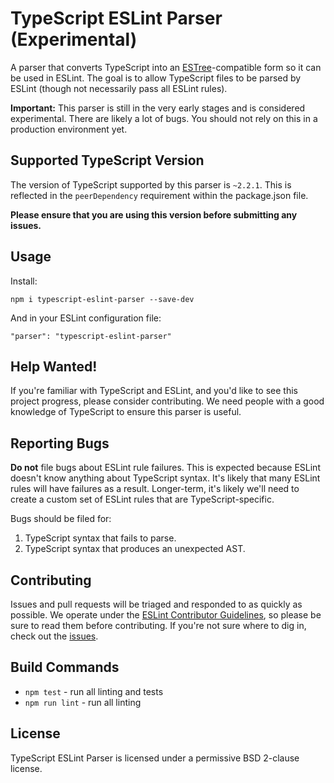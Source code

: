 # TypeScript ESLint Parser (Experimental)

A parser that converts TypeScript into an [ESTree](https://github.com/estree/estree)-compatible form so it can be used in ESLint. The goal is to allow TypeScript files to be parsed by ESLint (though not necessarily pass all ESLint rules).

**Important:** This parser is still in the very early stages and is considered experimental. There are likely a lot of bugs. You should not rely on this in a production environment yet.

## Supported TypeScript Version

The version of TypeScript supported by this parser is `~2.2.1`. This is reflected in the `peerDependency` requirement within the package.json file.

**Please ensure that you are using this version before submitting any issues.**

## Usage

Install:

```
npm i typescript-eslint-parser --save-dev
```

And in your ESLint configuration file:

```
"parser": "typescript-eslint-parser"
```

## Help Wanted!

If you're familiar with TypeScript and ESLint, and you'd like to see this project progress, please consider contributing. We need people with a good knowledge of TypeScript to ensure this parser is useful.

## Reporting Bugs

**Do not** file bugs about ESLint rule failures. This is expected because ESLint doesn't know anything about TypeScript syntax. It's likely that many ESLint rules will have failures as a result. Longer-term, it's likely we'll need to create a custom set of ESLint rules that are TypeScript-specific.

Bugs should be filed for:

1. TypeScript syntax that fails to parse.
1. TypeScript syntax that produces an unexpected AST.

## Contributing

Issues and pull requests will be triaged and responded to as quickly as possible. We operate under the [ESLint Contributor Guidelines](http://eslint.org/docs/developer-guide/contributing), so please be sure to read them before contributing. If you're not sure where to dig in, check out the [issues](https://github.com/eslint/typescript-eslint-parser/issues).

## Build Commands

* `npm test` - run all linting and tests
* `npm run lint` - run all linting

## License

TypeScript ESLint Parser is licensed under a permissive BSD 2-clause license.

